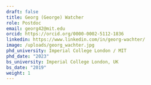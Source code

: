 ```yaml
---
draft: false
title: Georg (George) Watcher
role: Postdoc
email: georg42@mit.edu
orcid: https://orcid.org/0000-0002-5112-1836
linkedin: https://www.linkedin.com/in/georg-wachter/
image: /uploads/georg_wachter.jpg
phd_university: Imperial College London / MIT
phd_date: "2023"
bs_university: Imperial College London, UK
bs_date: "2019"
weight: 1
---
```

